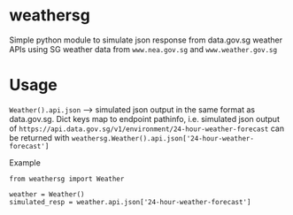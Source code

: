# weathersg
Simple python module to simulate json response from data.gov.sg weather APIs using SG weather data from `www.nea.gov.sg` and `www.weather.gov.sg`

# Usage
`Weather().api.json` --> simulated json output in the same format as data.gov.sg. Dict keys map to endpoint pathinfo, i.e. simulated json output of `https://api.data.gov.sg/v1/environment/24-hour-weather-forecast` can be returned with `weathersg.Weather().api.json['24-hour-weather-forecast']`

Example
```
from weathersg import Weather

weather = Weather()
simulated_resp = weather.api.json['24-hour-weather-forecast']
```
